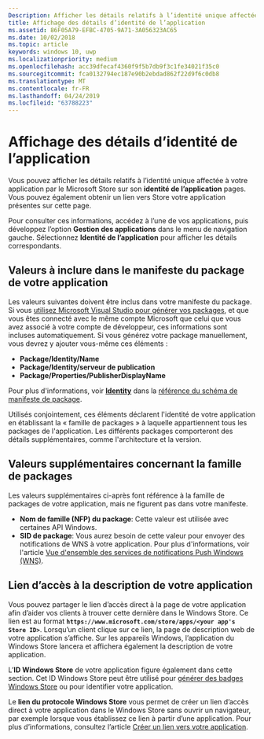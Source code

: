 ```yaml
---
Description: Afficher les détails relatifs à l’identité unique affectée à votre application par le Microsoft Store et obtenir un lien vers la liste de Store de votre application.
title: Affichage des détails d’identité de l’application
ms.assetid: 86F05A79-EFBC-4705-9A71-3A056323AC65
ms.date: 10/02/2018
ms.topic: article
keywords: windows 10, uwp
ms.localizationpriority: medium
ms.openlocfilehash: acc39dfecaf4360f9f5b7db9f3c1fe34021f35c0
ms.sourcegitcommit: fca0132794ec187e90b2ebdad862f22d9f6c0db8
ms.translationtype: MT
ms.contentlocale: fr-FR
ms.lasthandoff: 04/24/2019
ms.locfileid: "63788223"
---
```

# <a name="view-app-identity-details"></a>Affichage des détails d’identité de l’application


Vous pouvez afficher les détails relatifs à l’identité unique affectée à votre application par le Microsoft Store sur son **identité de l’application** pages. Vous pouvez également obtenir un lien vers Store votre application présentes sur cette page.

Pour consulter ces informations, accédez à l’une de vos applications, puis développez l’option **Gestion des applications** dans le menu de navigation gauche. Sélectionnez **Identité de l’application** pour afficher les détails correspondants.


## <a name="values-to-include-in-your-app-package-manifest"></a>Valeurs à inclure dans le manifeste du package de votre application

Les valeurs suivantes doivent être inclus dans votre manifeste du package. Si vous [utilisez Microsoft Visual Studio pour générer vos packages](../packaging/packaging-uwp-apps.md), et que vous êtes connecté avec le même compte Microsoft que celui que vous avez associé à votre compte de développeur, ces informations sont incluses automatiquement. Si vous générez votre package manuellement, vous devrez y ajouter vous-même ces éléments :

-   **Package/Identity/Name**
-   **Package/Identity/serveur de publication**
-   **Package/Properties/PublisherDisplayName**

Pour plus d'informations, voir [**Identity**](https://docs.microsoft.com/uwp/schemas/appxpackage/uapmanifestschema/element-identity) dans la [référence du schéma de manifeste de package](https://docs.microsoft.com/uwp/schemas/appxpackage/uapmanifestschema/schema-root).

Utilisés conjointement, ces éléments déclarent l'identité de votre application en établissant la « famille de packages » à laquelle appartiennent tous les packages de l'application. Les différents packages comporteront des détails supplémentaires, comme l'architecture et la version.


## <a name="additional-values-for-package-family"></a>Valeurs supplémentaires concernant la famille de packages

Les valeurs supplémentaires ci-après font référence à la famille de packages de votre application, mais ne figurent pas dans votre manifeste.

-   **Nom de famille (NFP) du package**: Cette valeur est utilisée avec certaines API Windows.
-   **SID de package**: Vous aurez besoin de cette valeur pour envoyer des notifications de WNS à votre application. Pour plus d'informations, voir l'article [Vue d'ensemble des services de notifications Push Windows (WNS)](../design/shell/tiles-and-notifications/windows-push-notification-services--wns--overview.md).


## <a name="link-to-your-apps-listing"></a>Lien d’accès à la description de votre application

Vous pouvez partager le lien d’accès direct à la page de votre application afin d’aider vos clients à trouver cette dernière dans le Windows Store. Ce lien est au format **`https://www.microsoft.com/store/apps/<your app's Store ID>`**. Lorsqu’un client clique sur ce lien, la page de description web de votre application s’affiche. Sur les appareils Windows, l’application du Windows Store lancera et affichera également la description de votre application.

L’**ID Windows Store** de votre application figure également dans cette section. Cet ID Windows Store peut être utilisé pour [générer des badges Windows Store](https://go.microsoft.com/fwlink/p/?LinkId=534236) ou pour identifier votre application.

Le **lien du protocole Windows Store** vous permet de créer un lien d’accès direct à votre application dans le Windows Store sans ouvrir un navigateur, par exemple lorsque vous établissez ce lien à partir d’une application. Pour plus d’informations, consultez l’article [Créer un lien vers votre application](link-to-your-app.md).



 

 




